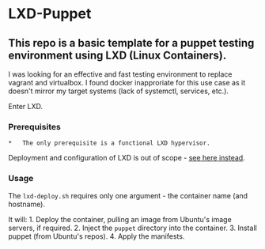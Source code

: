# LXD-Puppet

## This repo is a basic template for a puppet testing environment using LXD (Linux Containers).

I was looking for an effective and fast testing environment to replace vagrant and virtualbox. I found docker inapproriate for this use case as it doesn't mirror my target systems (lack of systemctl, services, etc.). 

Enter LXD.

### Prerequisites

    *   The only prerequisite is a functional LXD hypervisor. 

Deployment and configuration of LXD is out of scope - [see here instead](https://linuxcontainers.org/lxd/).
    
### Usage

The `lxd-deploy.sh` requires only one argument - the container name (and hostname).

It will:
    1.  Deploy the container, pulling an image from Ubuntu's image servers, if required.
    2.  Inject the `puppet` directory into the container.
    3.  Install puppet (from Ubuntu's repos).
    4.  Apply the manifests.